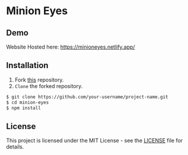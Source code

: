 # Minion Eyes

## Demo

Website Hosted here: https://minioneyes.netlify.app/

## Installation

1. Fork [this](https://github.com/developerroshank/minion-eyes/tree/main/minioneyes) repository.
2. `Clone` the forked repository.

```bash
$ git clone https://github.com/your-username/project-name.git
$ cd minion-eyes
$ npm install
```

## License

This project is licensed under the MIT License - see the [LICENSE](https://github.com/developerroshank/minion-eyes?tab=MIT-1-ov-file) file for details.
